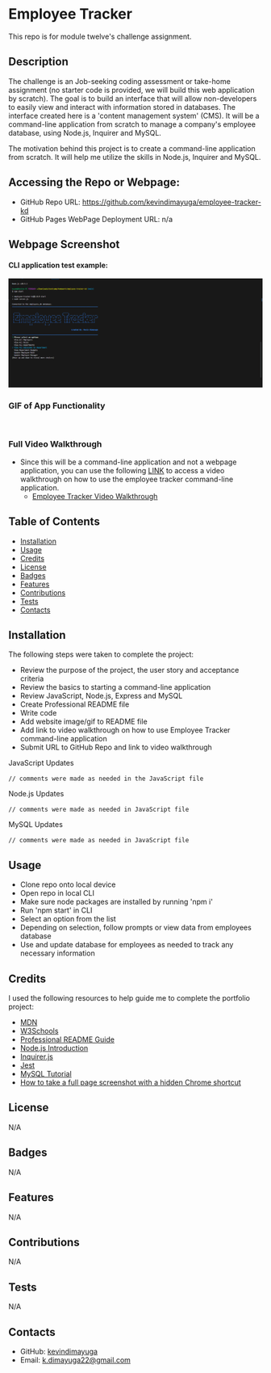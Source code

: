 # Employee Tracker

This repo is for module twelve's challenge assignment.

## Description

The challenge is an Job-seeking coding assessment or take-home assignment (no starter code is provided, we will build this web application by scratch). The goal is to build an interface that will allow non-developers to easily view and interact with information stored in databases. The interface created here is a 'content management system' (CMS). It will be a command-line application from scratch to manage a company's employee database, using Node.js, Inquirer and MySQL.

The motivation behind this project is to create a command-line application from scratch. It will help me utilize the skills in Node.js, Inquirer and MySQL.

## Accessing the Repo or Webpage:

- GitHub Repo URL: https://github.com/kevindimayuga/employee-tracker-kd
- GitHub Pages WebPage Deployment URL: n/a

## Webpage Screenshot

#### CLI application test example:
![employee tracker command line example screenshot](./assets/images/Employer%20Tracker%20CLI%20Screenshot.PNG)

### GIF of App Functionality

![]()

### Full Video Walkthrough

- Since this will be a command-line application and not a webpage application, you can use the following [LINK]() to access a video walkthrough on how to use the employee tracker command-line application.
    - [Employee Tracker Video Walkthrough]()

## Table of Contents

- [Installation](#installation)
- [Usage](#usage)
- [Credits](#credits)
- [License](#license)
- [Badges](#badges)
- [Features](#features)
- [Contributions](#contributions)
- [Tests](#tests)
- [Contacts](#Contacts)

## Installation

The following steps were taken to complete the project:
- Review the purpose of the project, the user story and acceptance criteria
- Review the basics to starting a command-line application
- Review JavaScript, Node.js, Express and MySQL
- Create Professional README file
- Write code
- Add website image/gif to README file
- Add link to video walkthrough on how to use Employee Tracker command-line application
- Submit URL to GitHub Repo and link to video walkthrough

JavaScript Updates
```
// comments were made as needed in the JavaScript file
```

Node.js Updates
```
// comments were made as needed in JavaScript file
```

MySQL Updates
```
// comments were made as needed in JavaScript file
```

## Usage

- Clone repo onto local device
- Open repo in local CLI
- Make sure node packages are installed by running 'npm i'
- Run 'npm start' in CLI
- Select an option from the list
- Depending on selection, follow prompts or view data from employees database
- Use and update database for employees as needed to track any necessary information

## Credits

I used the following resources to help guide me to complete the portfolio project:

- [MDN](https://developer.mozilla.org/en-US/)
- [W3Schools](https://www.w3schools.com/)
- [Professional README Guide](https://coding-boot-camp.github.io/full-stack/github/professional-readme-guide)
- [Node.js Introduction](https://www.w3schools.com/nodejs/nodejs_intro.asp)
- [Inquirer.js](https://www.npmjs.com/package/inquirer/v/8.2.4)
- [Jest](https://www.npmjs.com/package/jest)
- [MySQL Tutorial](https://www.w3schools.com/MySQL/default.asp)
- [How to take a full page screenshot with a hidden Chrome shortcut](https://zapier.com/blog/full-page-screenshots-in-chrome/)

## License

N/A

## Badges

N/A

## Features

N/A

## Contributions

N/A

## Tests

N/A

## Contacts

- GitHub: [kevindimayuga](https://github.com/kevindimayuga)
- Email: k.dimayuga22@gmail.com
